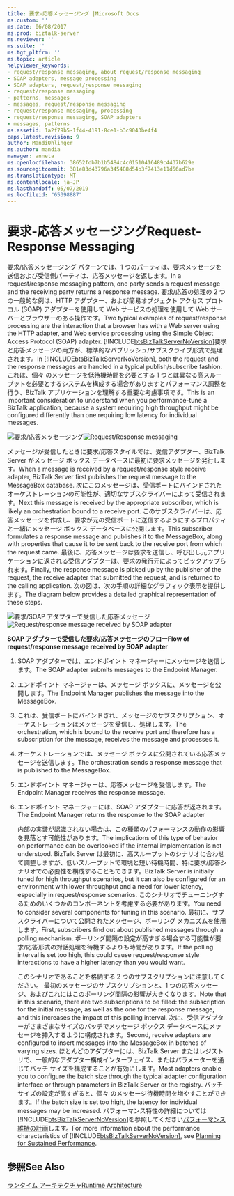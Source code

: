 ```yaml
---
title: 要求-応答メッセージング |Microsoft Docs
ms.custom: ''
ms.date: 06/08/2017
ms.prod: biztalk-server
ms.reviewer: ''
ms.suite: ''
ms.tgt_pltfrm: ''
ms.topic: article
helpviewer_keywords:
- request/response messaging, about request/response messaging
- SOAP adapters, message processing
- SOAP adapters, request/response messaging
- request/response messaging
- patterns, messages
- messages, request/response messaging
- request/response messaging, processing
- request/response messaging, SOAP adapters
- messages, patterns
ms.assetid: 1a2f79b5-1f44-4191-8ce1-b3c9043be4f4
caps.latest.revision: 9
author: MandiOhlinger
ms.author: mandia
manager: anneta
ms.openlocfilehash: 38652fdb7b1b5484c4c01510416489c4437b629e
ms.sourcegitcommit: 381e83d43796a345488d54b3f7413e11d56ad7be
ms.translationtype: MT
ms.contentlocale: ja-JP
ms.lasthandoff: 05/07/2019
ms.locfileid: "65398887"
---
```

# <a name="request-response-messaging"></a><span data-ttu-id="32d24-102">要求-応答メッセージング</span><span class="sxs-lookup"><span data-stu-id="32d24-102">Request-Response Messaging</span></span>
<span data-ttu-id="32d24-103">要求/応答メッセージング パターンでは、1 つのパーティは、要求メッセージを送信および受信側パーティは、応答メッセージを返します。</span><span class="sxs-lookup"><span data-stu-id="32d24-103">In a request/response messaging pattern, one party sends a request message and the receiving party returns a response message.</span></span> <span data-ttu-id="32d24-104">要求/応答の処理の 2 つの一般的な例は、HTTP アダプター、および簡易オブジェクト アクセス プロトコル (SOAP) アダプターを使用して Web サービスの処理を使用して Web サーバーとブラウザーのある操作です。</span><span class="sxs-lookup"><span data-stu-id="32d24-104">Two typical examples of request/response processing are the interaction that a browser has with a Web server using the HTTP adapter, and Web service processing using the Simple Object Access Protocol (SOAP) adapter.</span></span> <span data-ttu-id="32d24-105">[!INCLUDE[btsBizTalkServerNoVersion](../includes/btsbiztalkservernoversion-md.md)]要求と応答メッセージの両方が、標準的なパブリッシュ/サブスクライブ形式で処理されます。</span><span class="sxs-lookup"><span data-stu-id="32d24-105">In [!INCLUDE[btsBizTalkServerNoVersion](../includes/btsbiztalkservernoversion-md.md)], both the request and the response messages are handled in a typical publish/subscribe fashion.</span></span> <span data-ttu-id="32d24-106">これは、個々 のメッセージを低待機時間を必要とする 1 つとは異なる高スループットを必要とするシステムを構成する場合がありますとパフォーマンス調整を行う、BizTalk アプリケーションを理解する重要な考慮事項です。</span><span class="sxs-lookup"><span data-stu-id="32d24-106">This is an important consideration to understand when you performance-tune a BizTalk application, because a system requiring high throughput might be configured differently than one requiring low latency for individual messages.</span></span>  
  
 <span data-ttu-id="32d24-107">![要求&#47;応答メッセージング](../core/media/arch-request-response-1.gif "arch_request-応答-1")</span><span class="sxs-lookup"><span data-stu-id="32d24-107">![Request&#47;Response messaging](../core/media/arch-request-response-1.gif "arch_request-response-1")</span></span>  
  
 <span data-ttu-id="32d24-108">メッセージが受信したときに要求/応答スタイルでは、受信アダプター、BizTalk Server がメッセージ ボックス データベースに最初に要求メッセージを発行します。</span><span class="sxs-lookup"><span data-stu-id="32d24-108">When a message is received by a request/response style receive adapter, BizTalk Server first publishes the request message to the MessageBox database.</span></span> <span data-ttu-id="32d24-109">次にこのメッセージは、受信ポートにバインドされたオーケストレーションの可能性が、適切なサブスクライバーによって受信されます。</span><span class="sxs-lookup"><span data-stu-id="32d24-109">Next this message is received by the appropriate subscriber, which is likely an orchestration bound to a receive port.</span></span> <span data-ttu-id="32d24-110">このサブスクライバーは、応答メッセージを作成し、要求が元の受信ポートに送信するようにするプロパティと一緒にメッセージ ボックス データベースに公開します。</span><span class="sxs-lookup"><span data-stu-id="32d24-110">This subscriber formulates a response message and publishes it to the MessageBox, along with properties that cause it to be sent back to the receive port from which the request came.</span></span> <span data-ttu-id="32d24-111">最後に、応答メッセージは要求を送信し、呼び出し元アプリケーションに返される受信アダプターは、要求の発行元によってピックアップられます。</span><span class="sxs-lookup"><span data-stu-id="32d24-111">Finally, the response message is picked up by the publisher of the request, the receive adapter that submitted the request, and is returned to the calling application.</span></span> <span data-ttu-id="32d24-112">次の図は、次の手順の詳細なグラフィック表示を提供します。</span><span class="sxs-lookup"><span data-stu-id="32d24-112">The diagram below provides a detailed graphical representation of these steps.</span></span>  
  
 <span data-ttu-id="32d24-113">![要求&#47;SOAP アダプターで受信した応答メッセージ](../core/media/arch-request-response-2.gif "arch_request-応答-2")</span><span class="sxs-lookup"><span data-stu-id="32d24-113">![Request&#47;response message received by SOAP adapter](../core/media/arch-request-response-2.gif "arch_request-response-2")</span></span>  
  
 <span data-ttu-id="32d24-114">**SOAP アダプターで受信した要求/応答メッセージのフロー**</span><span class="sxs-lookup"><span data-stu-id="32d24-114">**Flow of request/response message received by SOAP adapter**</span></span>  
  
1. <span data-ttu-id="32d24-115">SOAP アダプターでは、エンドポイント マネージャーにメッセージを送信します。</span><span class="sxs-lookup"><span data-stu-id="32d24-115">The SOAP adapter submits messages to the Endpoint Manager.</span></span>  
  
2. <span data-ttu-id="32d24-116">エンドポイント マネージャーは、メッセージ ボックスに、メッセージを公開します。</span><span class="sxs-lookup"><span data-stu-id="32d24-116">The Endpoint Manager publishes the message into the MessageBox.</span></span>  
  
3. <span data-ttu-id="32d24-117">これは、受信ポートにバインドされ、メッセージのサブスクリプション、オーケストレーションはメッセージを受信し、処理します。</span><span class="sxs-lookup"><span data-stu-id="32d24-117">The orchestration, which is bound to the receive port and therefore has a subscription for the message, receives the message and processes it.</span></span>  
  
4. <span data-ttu-id="32d24-118">オーケストレーションでは、メッセージ ボックスに公開されている応答メッセージを送信します。</span><span class="sxs-lookup"><span data-stu-id="32d24-118">The orchestration sends a response message that is published to the MessageBox.</span></span>  
  
5. <span data-ttu-id="32d24-119">エンドポイント マネージャーは、応答メッセージを受信します。</span><span class="sxs-lookup"><span data-stu-id="32d24-119">The Endpoint Manager receives the response message.</span></span>  
  
6. <span data-ttu-id="32d24-120">エンドポイント マネージャーには、SOAP アダプターに応答が返されます。</span><span class="sxs-lookup"><span data-stu-id="32d24-120">The Endpoint Manager returns the response to the SOAP adapter</span></span>  
  
   <span data-ttu-id="32d24-121">内部の実装が認識されない場合は、この種類のパフォーマンスの動作の影響を見落とす可能性があります。</span><span class="sxs-lookup"><span data-stu-id="32d24-121">The implications of this type of behavior on performance can be overlooked if the internal implementation is not understood.</span></span> <span data-ttu-id="32d24-122">BizTalk Server は最初に、高スループットのシナリオに合わせて調整しますが、低いスループットで環境と短い待機時間、特に要求/応答シナリオでの必要性を構成することもできます。</span><span class="sxs-lookup"><span data-stu-id="32d24-122">BizTalk Server is initially tuned for high throughput scenarios, but it can also be configured for an environment with lower throughput and a need for lower latency, especially in request/response scenarios.</span></span> <span data-ttu-id="32d24-123">このシナリオでチューニングするためのいくつかのコンポーネントを考慮する必要があります。</span><span class="sxs-lookup"><span data-stu-id="32d24-123">You need to consider several components for tuning in this scenario.</span></span> <span data-ttu-id="32d24-124">最初に、サブスクライバーについて公開されたメッセージ、ポーリング メカニズムを使用します。</span><span class="sxs-lookup"><span data-stu-id="32d24-124">First, subscribers find out about published messages through a polling mechanism.</span></span> <span data-ttu-id="32d24-125">ポーリング間隔の設定が高すぎる場合する可能性が要求/応答形式の対話処理を待機するよりも時間があります。</span><span class="sxs-lookup"><span data-stu-id="32d24-125">If the polling interval is set too high, this could cause request/response style interactions to have a higher latency than you would want.</span></span>  
  
   <span data-ttu-id="32d24-126">このシナリオであることを格納する 2 つのサブスクリプションに注意してください。 最初のメッセージのサブスクリプションと、1 つの応答メッセージ、およびこれにはこのポーリング間隔の影響が大きくなります。</span><span class="sxs-lookup"><span data-stu-id="32d24-126">Note that in this scenario, there are two subscriptions to be filled: the subscription for the initial message, as well as the one for the response message, and this increases the impact of this polling interval.</span></span> <span data-ttu-id="32d24-127">次に、受信アダプターがさまざまなサイズのバッチでメッセージ ボックス データベースにメッセージを挿入するように構成されます。</span><span class="sxs-lookup"><span data-stu-id="32d24-127">Second, receive adapters are configured to insert messages into the MessageBox in batches of varying sizes.</span></span> <span data-ttu-id="32d24-128">ほとんどのアダプターには、BizTalk Server またはレジストリで、一般的なアダプター構成インターフェイス、またはパラメーターを通じてバッチ サイズを構成することが有効にします。</span><span class="sxs-lookup"><span data-stu-id="32d24-128">Most adapters enable you to configure the batch size through the typical adapter configuration interface or through parameters in BizTalk Server or the registry.</span></span> <span data-ttu-id="32d24-129">バッチ サイズの設定が高すぎると、個々 のメッセージ待機時間を増やすことができます。</span><span class="sxs-lookup"><span data-stu-id="32d24-129">If the batch size is set too high, the latency for individual messages may be increased.</span></span> <span data-ttu-id="32d24-130">パフォーマンス特性の詳細については[!INCLUDE[btsBizTalkServerNoVersion](../includes/btsbiztalkservernoversion-md.md)]を参照してください[パフォーマンス維持の計画](../core/planning-for-sustained-performance.md)します。</span><span class="sxs-lookup"><span data-stu-id="32d24-130">For more information about the performance characteristics of [!INCLUDE[btsBizTalkServerNoVersion](../includes/btsbiztalkservernoversion-md.md)], see [Planning for Sustained Performance](../core/planning-for-sustained-performance.md).</span></span>  
  
## <a name="see-also"></a><span data-ttu-id="32d24-131">参照</span><span class="sxs-lookup"><span data-stu-id="32d24-131">See Also</span></span>  
 [<span data-ttu-id="32d24-132">ランタイム アーキテクチャ</span><span class="sxs-lookup"><span data-stu-id="32d24-132">Runtime Architecture</span></span>](../core/runtime-architecture.md)